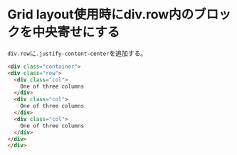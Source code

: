 # Grid layout使用時にdiv.row内のブロックを中央寄せにする

`div.row`に`.justify-content-center`を追加する。

```html
<div class="container">
<div class="row">
  <div class="col">
    One of three columns
  </div>
  <div class="col">
    One of three columns
  </div>
  <div class="col">
    One of three columns
  </div>
</div>
</div>
```
